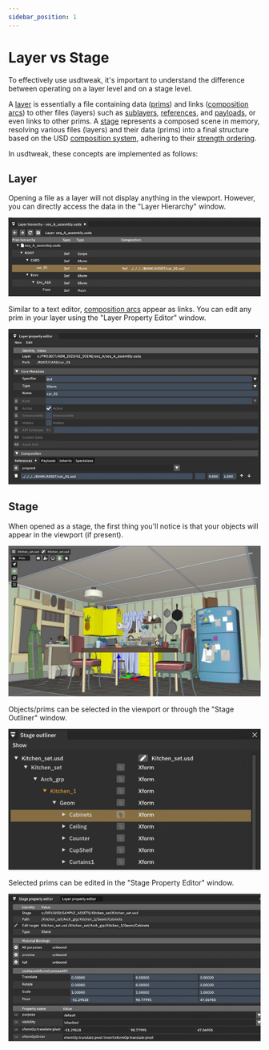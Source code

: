 ```yaml
---
sidebar_position: 1
---
```


# Layer vs Stage

To effectively use usdtweak, it's important to understand the difference between operating on a layer level and on a stage level.

A [layer](https://openusd.org/release/glossary.html#usdglossary-layer) is essentially a file containing data ([prims](https://openusd.org/release/glossary.html#usdglossary-prim)) and links ([composition arcs](https://openusd.org/release/glossary.html#usdglossary-compositionarcs)) to other files (layers) such as [sublayers](https://openusd.org/release/glossary.html#usdglossary-sublayers), [references](https://openusd.org/release/glossary.html#usdglossary-references), and [payloads](https://openusd.org/release/glossary.html#usdglossary-payload), or even links to other prims. A [stage](https://openusd.org/release/glossary.html#usdglossary-stage) represents a composed scene in memory, resolving various files (layers) and their data (prims) into a final structure based on the USD [composition system](https://openusd.org/release/glossary.html#composition), adhering to their [strength ordering](https://openusd.org/release/glossary.html#livrps-strength-ordering).

In usdtweak, these concepts are implemented as follows:

## Layer

Opening a file as a layer will not display anything in the viewport. However, you can directly access the data in the "Layer Hierarchy" window.

![Image showing Layer Hierarchy window](./img/Layer_hierarchy.jpg)

Similar to a text editor, [composition arcs](https://openusd.org/release/glossary.html#usdglossary-compositionarcs) appear as links. You can edit any prim in your layer using the "Layer Property Editor" window.

![Image showing Layer Property editor](./img/Layer_Property_Editor.jpg)

## Stage

When opened as a stage, the first thing you'll notice is that your objects will appear in the viewport (if present).

![Image showing objects in the viewport](./img/Viewport_stage.jpg)

Objects/prims can be selected in the viewport or through the "Stage Outliner" window.

![Image showing Stage Outliner window](./img/stage_outliner.jpg)

Selected prims can be edited in the "Stage Property Editor" window.

![Image showing Stage Property editor](./img/stage_property_editor.jpg)
